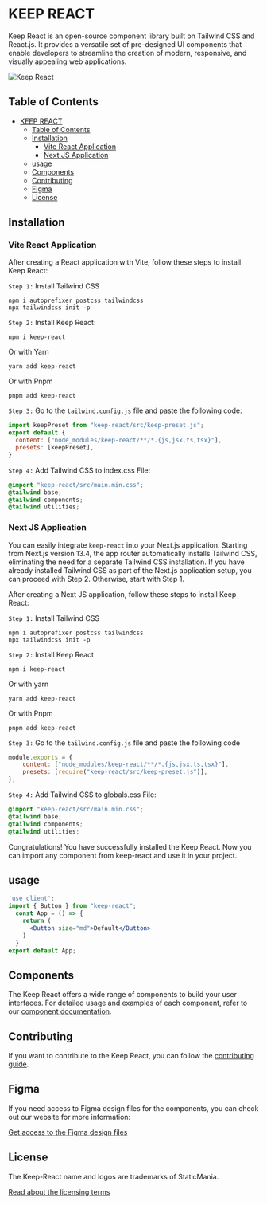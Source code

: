 # KEEP REACT

Keep React is an open-source component library built on Tailwind CSS and React.js. It provides a versatile set of pre-designed UI components that enable developers to streamline the creation of modern, responsive, and visually appealing web applications.

![Keep React](https://images.prismic.io/staticmania/468819ab-dcc8-4393-85b2-b93913eee369_For+Github.png?auto=compress,format)

## Table of Contents

- [KEEP REACT](#keep-react)
  - [Table of Contents](#table-of-contents)
  - [Installation](#installation)
    - [Vite React Application](#vite-react-application)
    - [Next JS Application](#next-js-application)
  - [usage](#usage)
  - [Components](#components)
  - [Contributing](#contributing)
  - [Figma](#figma)
  - [License](#license)

## Installation

### Vite React Application

After creating a React application with Vite, follow these steps to
install Keep React:

`Step 1:` Install Tailwind CSS

```console
npm i autoprefixer postcss tailwindcss
npx tailwindcss init -p
```

`Step 2:` Install Keep React:

```console
npm i keep-react
```

Or with Yarn

```console
yarn add keep-react
```

Or with Pnpm

```console
pnpm add keep-react
```

`Step 3:` Go to the `tailwind.config.js` file and paste the
following code:

```jsx
import keepPreset from "keep-react/src/keep-preset.js";
export default {
  content: ["node_modules/keep-react/**/*.{js,jsx,ts,tsx}"],
  presets: [keepPreset],
}
```

`Step 4:` Add Tailwind CSS to index.css File:

```css
@import "keep-react/src/main.min.css";
@tailwind base;
@tailwind components;
@tailwind utilities;
```

### Next JS Application

You can easily integrate `keep-react` into your Next.js application. Starting from Next.js version 13.4, the app router automatically installs Tailwind CSS, eliminating the need for a separate Tailwind CSS installation. If you have already installed Tailwind CSS as part of the Next.js application setup, you can proceed with Step 2. Otherwise, start with Step 1.

After creating a Next JS application, follow these steps to
install Keep React:

`Step 1:` Install Tailwind CSS

```console
npm i autoprefixer postcss tailwindcss
npx tailwindcss init -p
```

`Step 2:` Install Keep React

```console
npm i keep-react
```

Or with yarn

```console
yarn add keep-react
```

Or with Pnpm

```console
pnpm add keep-react
```

`Step 3:` Go to the `tailwind.config.js` file and paste the
following code

```js
module.exports = {
    content: ["node_modules/keep-react/**/*.{js,jsx,ts,tsx}"],
    presets: [require("keep-react/src/keep-preset.js")],
};
```

`Step 4:` Add Tailwind CSS to globals.css File:

```css
@import "keep-react/src/main.min.css";
@tailwind base;
@tailwind components;
@tailwind utilities;
```

Congratulations! You have successfully installed the Keep React. Now you can import any component from keep-react and use it in your project.

## usage

```jsx
'use client';
import { Button } from "keep-react";
  const App = () => {
    return (
      <Button size="md">Default</Button>
    )
  }
export default App;
```

## Components

The Keep React offers a wide range of components to build your user interfaces. For detailed usage and examples of each component, refer to our [component documentation](https://react.keepdesign.io/docs/getting-started/Introduction).

## Contributing

If you want to contribute to the Keep React, you can follow the [contributing guide](https://github.com/StaticMania/keep-react/blob/main/Contribute.md).

## Figma

If you need access to Figma design files for the components, you can check out our website for more information:

[Get access to the Figma design files](https://keepdesign.io)

## License

The Keep-React name and logos are trademarks of StaticMania.

[Read about the licensing terms](https://github.com/StaticMania/keep-react/blob/main/License)
